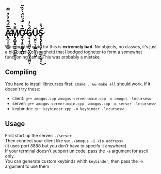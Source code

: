 # Ȃ̶̢̯̩͕͎͇̼̅̈́͒̓̀̉̿̂͘̕M̸̢̡̳̥̯̮̯̭̤̬̯͎͓̄̐̔Ơ̶̡̫̩͙̥͍͇̩̪̬̅̔̿́́̎̈́͐̇̏̆͘Ģ̸͉̝̜̻̪͙̬̠̮̰̩̻̻̈́̀̓ͅŬ̷͎̬͍̠̠̹͇͍̦͓̺Ş̷̨̡̨̧͖̙̠̤̼̦͇͈͓́̉̽͘͜

Warning: the code for this is **extremely bad**. No objects, no classes, it's just a big bundle of spaghetti that I bodged togheter to form a somewhat functioning game. This was probably a mistake.
## Compiling
You have to install libncurses first.
`cmake . && make all` should work. If it doesn't try these:<br>
- client:
`g++ amogus.cpp amogus-server-main.cpp -o amogus -lncursesw`
- server:
`g++ amogus-server-main.cpp  amogus.cpp -o server -lncursesw`
- keybinder:
`g++ keybinder.cpp -o keybinder -lncursesw`



## Usage 
First start up the server:
`./server`<br>
Then connect your client like so:
`./amogus -i <ip address>`<br>
(it uses port 8888 but you don't have to specify it anywhere)<br>
If your terminal doesn't support unicode, pass the `-a` argument for ascii only.<br>
You can generate custom keybinds whith `keybinder`, then pass the `-k` argument to use them
